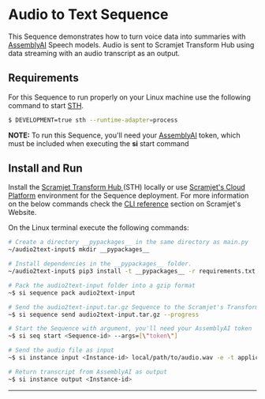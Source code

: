 # Audio to Text Sequence

This Sequence demonstrates how to turn voice data into summaries with <a href="https://www.assemblyai.com/" target="_blank">AssemblyAI</a> Speech models. Audio is sent to Scramjet Transform Hub using data streaming with an audio transcript as an output.


Requirements<br/>
---
For this Sequence to run properly on your Linux machine use the following command to start <a href="https://docs.scramjet.org/transform-hub/installation" target="_blank">STH</a>.

```bash
$ DEVELOPMENT=true sth --runtime-adapter=process
``` 

**NOTE:** To run this Sequence, you'll need your <a href="https://www.assemblyai.com/" target="_blank">AssemblyAI</a> token, which must be included when executing the **si** start command


## Install and Run

Install the <a href="https://docs.scramjet.org/platform/self-hosted-installation/" target="_blank">Scramjet Transform Hub </a> (STH) locally or use 
<a href="https://docs.scramjet.org/platform/get-started/" target="_blank">Scramjet's Cloud Platform</a> environment for the Sequence deployment.
For more information on the below commands check the 
<a href="https://docs.scramjet.org/platform/cli-reference/#useful-commands" target="_blank">CLI reference</a> section on Scramjet's Website.

On the Linux terminal execute the following commands:

```bash
# Create a directory __pypackages__ in the same directory as main.py
~/audio2text-input$ mkdir __pypackages__

# Install dependencies in the __pypackages__ folder. 
~/audio2text-input$ pip3 install -t __pypackages__ -r requirements.txt

# Pack the audio2text-input folder into a gzip format
~$ si sequence pack audio2text-input

# Send the audio2text-input.tar.gz Sequence to the Scramjet's Transform-Hub, with a return <Sequence-id> value
~$ si sequence send audio2text-input.tar.gz --progress

# Start the Sequence with argument, you'll need your AssemblyAI token
~$ si seq start <Sequence-id> --args=[\"token\"] 

# Send the audio file as input
~$ si instance input <Instance-id> local/path/to/audio.wav -e -t application/octet-stream

# Return transcript from AssemblyAI as output
~$ si instance output <Instance-id>
```

--- 